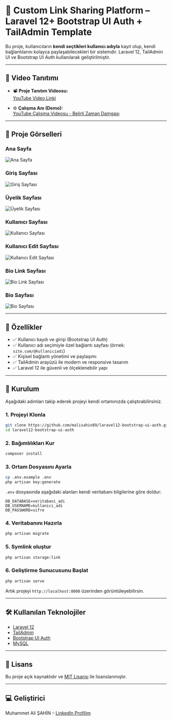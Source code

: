 
# 🔗 Custom Link Sharing Platform – Laravel 12+ Bootstrap UI Auth + TailAdmin Template

Bu proje, kullanıcıların **kendi seçtikleri kullanıcı adıyla** kayıt olup, kendi bağlantılarını kolayca paylaşabilecekleri bir sistemdir. Laravel 12, TailAdmin UI ve Bootstrap UI Auth kullanılarak geliştirilmiştir.

---
## 🎥 Video Tanıtımı

- 📽️ **Proje Tanıtım Videosu:**  
  [YouTube Video Linki](https://youtu.be/ckWqxEljBxE)

- ⚙️ **Çalışma Anı (Demo):**  
  [YouTube Çalışma Videosu - Belirli Zaman Damgası](https://youtu.be/ckWqxEljBxE?t=164)

---
## 📸 Proje Görselleri

### Ana Sayfa
![Ana Sayfa](SCREENSHOT/1.png)

### Giriş Sayfası
![Giriş Sayfası](SCREENSHOT/2.png)

### Üyelik Sayfası
![Üyelik Sayfası](SCREENSHOT/3.png)

### Kullanıcı Sayfası
![Kullanıcı Sayfası](SCREENSHOT/4.png)

### Kullanıcı Edit Sayfası
![Kullanıcı Edit Sayfası](SCREENSHOT/5.png)

### Bio Link Sayfası
![Bio Link Sayfası](SCREENSHOT/6.png)

### Bio Sayfası
![Bio Sayfası](SCREENSHOT/7.png)

---

## 🧩 Özellikler

- ✅ Kullanıcı kaydı ve girişi (Bootstrap UI Auth)
- ✅ Kullanıcı adı seçimiyle özel bağlantı sayfası (örnek: `site.com/@kullaniciadi`)
- ✅ Kişisel bağlantı yönetimi ve paylaşımı
- ✅ TailAdmin arayüzü ile modern ve responsive tasarım
- ✅ Laravel 12 ile güvenli ve ölçeklenebilir yapı

---

## 🚀 Kurulum

Aşağıdaki adımları takip ederek projeyi kendi ortamınızda çalıştırabilirsiniz.

### 1. Projeyi Klonla

```bash
git clone https://github.com/malisahin89/laravel12-bootstrap-ui-auth.git
cd laravel12-bootstrap-ui-auth
```

### 2. Bağımlılıkları Kur

```bash
composer install
```

### 3. Ortam Dosyasını Ayarla

```bash
cp .env.example .env
php artisan key:generate
```

`.env` dosyasında aşağıdaki alanları kendi veritabanı bilgilerine göre doldur:

```
DB_DATABASE=veritabani_adi
DB_USERNAME=kullanici_adi
DB_PASSWORD=sifre
```

### 4. Veritabanını Hazırla

```bash
php artisan migrate
```


### 5. Symlink oluştur

```bash
php artisan storage:link
```

### 6. Geliştirme Sunucusunu Başlat

```bash
php artisan serve
```

Artık projeyi `http://localhost:8000` üzerinden görüntüleyebilirsin.

---

## 🛠️ Kullanılan Teknolojiler

- [Laravel 12](https://laravel.com)
- [TailAdmin](https://tailadmin.com)
- [Bootstrap UI Auth](https://github.com/laravel/ui)
- [MySQL](https://www.mysql.com)

---

## 📄 Lisans

Bu proje açık kaynaklıdır ve [MIT Lisansı](LICENSE) ile lisanslanmıştır.

---

## 💻 Geliştirici

Muhammet Ali ŞAHİN – [LinkedIn Profilim](https://www.linkedin.com/in/muhammetalisahin/)

